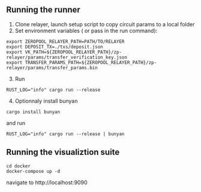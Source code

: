 ## Running the runner
1. Clone relayer, launch setup script to copy circuit params to a local folder
2. Set environment variables ( or pass in the run command):

```
export ZEROPOOL_RELAYER_PATH=PATH/TO/RELAYER
export DEPOSIT_TX=./txs/deposit.json
export VK_PATH=${ZEROPOOL_RELAYER_PATH}/zp-relayer/params/transfer_verification_key.json
export TRANSFER_PARAMS_PATH=${ZEROPOOL_RELAYER_PATH}/zp-relayer/params/transfer_params.bin
```

3. Run
```
RUST_LOG="info" cargo run --release
```
4. Optionnaly install bunyan

```
cargo install bunyan
```

and run 

```
RUST_LOG="info" cargo run --release | bunyan
```


## Running the visualiztion suite

```
cd docker
docker-compose up -d
```

navigate to http://localhost:9090